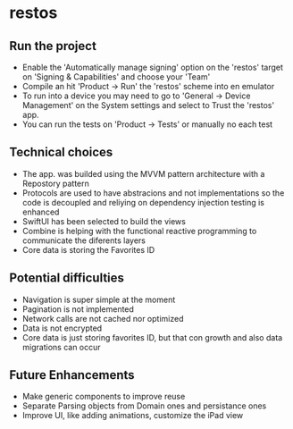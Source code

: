 # restos

## Run the project
- Enable the 'Automatically manage signing' option on the 'restos' target on 'Signing & Capabilities' and choose your 'Team'
- Compile an hit 'Product -> Run' the 'restos' scheme into en emulator
- To run into a device you may need to go to 'General -> Device Management' on the System settings and select to Trust the 'restos' app.
- You can run the tests on 'Product -> Tests' or manually no each test

## Technical choices
- The app. was builded using the MVVM pattern architecture with a Repostory pattern
- Protocols are used to have abstracions and not implementations so the code is decoupled and reliying on dependency injection testing is enhanced
- SwiftUI has been selected to build the views
- Combine is helping with the functional reactive programming to communicate the diferents layers
- Core data is storing the Favorites ID

## Potential difficulties
- Navigation is super simple at the moment
- Pagination is not implemented
- Network calls are not cached nor optimized
- Data is not encrypted
- Core data is just storing favorites ID, but that con growth and also data migrations can occur

## Future Enhancements
- Make generic components to improve reuse
- Separate Parsing objects from Domain ones and persistance ones
- Improve UI, like adding animations, customize the iPad view
